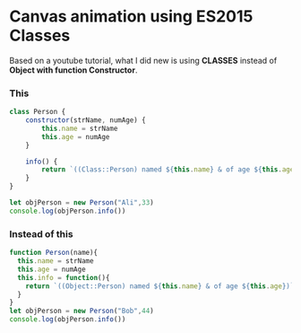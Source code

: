 # Canvas animation using ES2015 Classes
Based on a youtube tutorial, what I did new is using **CLASSES** instead of **Object with function Constructor**.
### This
```javascript
class Person {
    constructor(strName, numAge) {
        this.name = strName
        this.age = numAge
    }

    info() {
        return `((Class::Person) named ${this.name} & of age ${this.age})`
    }
}

let objPerson = new Person("Ali",33)
console.log(objPerson.info())
```

### Instead of this
```javascript
function Person(name){
  this.name = strName
  this.age = numAge
  this.info = function(){
    return `((Object::Person) named ${this.name} & of age ${this.age})`
  } 
} 
let objPerson = new Person("Bob",44)
console.log(objPerson.info())
```


